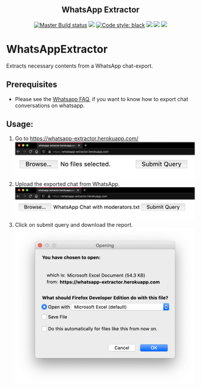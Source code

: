 <h2 align="center">WhatsApp Extractor</h2>
<p align="center">
<a href="https://travis-ci.com/MTEnglish2Odia/WhatsAppExtractor.svg"><img alt="Master Build status" src="https://travis-ci.com/MTEnglish2Odia/WhatsAppExtractor.svg?branch=master"></a>
<a href="https://codecov.io/gh/MTEnglish2Odia/WhatsAppExtractor">
  <img src="https://codecov.io/gh/MTEnglish2Odia/WhatsAppExtractor/branch/master/graph/badge.svg" /></a>
<a href="https://github.com/psf/black"><img alt="Code style: black" src="https://img.shields.io/badge/code%20style-black-000000.svg"></a>
<a href="Code smells"><img src="https://sonarcloud.io/api/project_badges/measure?project=MTEnglish2Odia_WhatsAppExtractor&metric=code_smells"></a>
<a href="Quality gate"><img src="https://sonarcloud.io/api/project_badges/measure?project=MTEnglish2Odia_WhatsAppExtractor&metric=alert_status"></a>
<a href="tech debt"><img src="https://sonarcloud.io/api/project_badges/measure?project=MTEnglish2Odia_WhatsAppExtractor&metric=sqale_index"></a>
</p>

# WhatsAppExtractor
Extracts necessary contents from a WhatsApp chat-export.  
## Prerequisites
- Please see the [Whatsapp FAQ](https://faq.whatsapp.com/en/android/23756533), if you want to know how to export chat conversations on whatsapp.

## Usage:
1. Go to https://whatsapp-extractor.herokuapp.com/  
![Home screen](docs/Home_screen.png)
2. Upload the exported chat from WhatsApp.  
![Upload screen](docs/File_upload_screen.png)
3. Click on submit query and download the report.  
![Download screen](docs/Report_download_screen.png)

